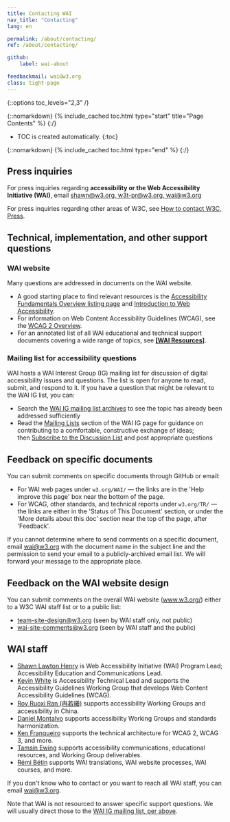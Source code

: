 ```yaml
---
title: Contacting WAI
nav_title: "Contacting"
lang: en

permalink: /about/contacting/
ref: /about/contacting/

github:
    label: wai-about

feedbackmail: wai@w3.org
class: tight-page
---
```


{::options toc_levels="2,3" /}

{::nomarkdown}
{% include_cached toc.html type="start" title="Page Contents" %}
{:/}

-   TOC is created automatically.
{:toc}

{::nomarkdown}
{% include_cached toc.html type="end" %}
{:/}

## Press inquiries

For press inquiries regarding **accessibility or the Web Accessibility Initiative (WAI)**, email [shawn@w3.org, w3t-pr@w3.org, wai@w3.org](mailto:shawn@w3.org,w3t-pr@w3.org,wai@w3.org?subject=press%20request-accessibility)

For press inquiries regarding other areas of W3C, see [How to contact W3C, Press](/Consortium/Contact#press).

## Technical, implementation, and other support questions

### WAI website

Many questions are addressed in documents on the WAI website.
* A good starting place to find relevant resources is the [Accessibility Fundamentals Overview listing page](/fundamentals/) and [Introduction to Web Accessibility](/fundamentals/accessibility-intro/).
* For information on Web Content Accessibility Guidelines (WCAG), see the [WCAG 2 Overview](/standards-guidelines/wcag/).
* For an annotated list of all WAI educational and technical support documents covering a wide range of topics, see **[[WAI Resources]](/resources/)**.

### Mailing list for accessibility questions

WAI hosts a WAI Interest Group (IG) mailing list for discussion of digital accessibility issues and questions. The list is open for anyone to read, submit, and respond to it. If you have a question that might be relevant to the WAI IG list, you can:

-   Search the [WAI IG mailing list archives](http://lists.w3.org/Archives/Public/w3c-wai-ig/) to see the topic has already been addressed sufficiently
-   Read the [Mailing Lists](/about/groups/waiig/#mailinglist) section of the WAI IG page for guidance on contributing to a comfortable, constructive exchange of ideas; <br>then [Subscribe to the Discussion List](/about/groups/waiig/#subscribing-and-unsubscribing-to-the-discussion-list) and post appropriate questions

## Feedback on specific documents

You can submit comments on specific documents through GitHub or email:

-   For WAI web pages under <code>w3.org/WAI/</code> &mdash; the links are in the 'Help improve this page' box near the bottom of the page.
-   For WCAG, other standards, and technical reports under <code>w3.org/TR/</code> &mdash; the links are either in the 'Status of This Document' section, or under the 'More details about this doc' section near the top of the page, after 'Feedback'.

If you cannot determine where to send comments on a specific document, email <a href="mailto:wai@w3.org?body=%5Binclude%20a%20relevant%20email%20Subject%5D%0A%0A%5Bput%20comment%20here...%5D%0A%0AI%20give%20permission%20to%20share%20this%20to%20a%20publicly-archived%20email%20list.">wai@w3.org</a> with the document name in the subject line and the permission to send your email to a publicly-archived email list. We will forward your message to the appropriate place.

## Feedback on the WAI website design

You can submit comments on the overall WAI website (www.w3.org/) either to a W3C WAI staff list or to a public list:
-   <team-site-design@w3.org> (seen by WAI staff only, not public)
-   <wai-site-comments@w3.org> (seen by WAI staff and the public)

## WAI staff
* [Shawn Lawton Henry](https://www.w3.org/staff/wai/#shawn) is Web Accessibility Initiative (WAI) Program Lead; Accessibility Education and Communications Lead.
* [Kevin White](https://www.w3.org/staff/wai/#kevin) is Accessibility Technical Lead and supports the Accessibility Guidelines Working Group that develops Web Content Accessibility Guidelines (WCAG).
* [Roy Ruoxi Ran (冉若曦)](https://www.w3.org/staff/wai/#ran) supports accessibility Working Groups and accessibility in China.
* [Daniel Montalvo](https://www.w3.org/staff/wai/#dmontalvo) supports accessibility Working Groups and standards harmonization.
* [Ken Franqueiro](https://www.w3.org/staff/wai/#kfranqueiro) supports the technical architecture for WCAG 2, WCAG 3, and more.
* [Tamsin Ewing](https://www.w3.org/staff/wai/#tamsin) supports accessibility communications, educational resources, and Working Group deliverables.
* [Rémi Bétin](https://www.w3.org/staff/wai/#remibetin) supports WAI translations, WAI website processes, WAI courses, and more.

If you don't know who to contact or you want to reach all WAI staff, you can email <wai@w3.org>.

Note that WAI is not resourced to answer specific support questions. We will usually direct those to the [WAI IG mailing list, per above](/about/contacting/#mailing-list-for-accessibility-questions).
